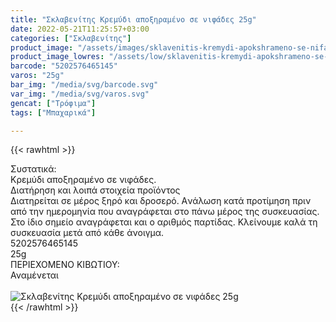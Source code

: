 ```yaml
---
title: "Σκλαβενίτης Κρεμύδι αποξηραμένο σε νιφάδες 25g"
date: 2022-05-21T11:25:57+03:00
categories: ["Σκλαβενίτης"]
product_image: "/assets/images/sklavenitis-kremydi-apokshrameno-se-nifades-25g.jpg"
product_image_lowres: "/assets/low/sklavenitis-kremydi-apokshrameno-se-nifades-25g.jpg"
barcode: "5202576465145"
varos: "25g"
bar_img: "/media/svg/barcode.svg"
var_img: "/media/svg/varos.svg"
gencat: ["Τρόφιμα"]
tags: ["Μπαχαρικά"]

---
```

{{< rawhtml >}}

<div class="sload533"><div class="product"><div id="sistatika">Συστατικά:</div><div class="alltext">Κρεμύδι αποξηραμένο σε νιφάδες.</div><div id="loipa">Διατήρηση και λοιπά στοιχεία προϊόντος</div><div class="alltext">Διατηρείται σε μέρος ξηρό και δροσερό. Aνάλωση κατά προτίμηση πριν από την ημερομηνία που αναγράφεται στο πάνω μέρος της συσκευασίας. Στο ίδιο σημείο αναγράφεται και ο αριθμός παρτίδας. Κλείνουμε καλά τη συσκευασία μετά από κάθε άνοιγμα.</div><div id="barcode"><div id="barimage1"></div><span id="bartext">5202576465145</span></div><div id="varos"><div id="varosimage1"></div><span id="varostext">25g</span></div><div id="kivotio">ΠΕΡΙΕΧΟΜΕΝΟ ΚΙΒΩΤΙΟΥ:<br>Αναμένεται</div><br><div class="pimg"><img alt="Σκλαβενίτης Κρεμύδι αποξηραμένο σε νιφάδες 25g" title="Σκλαβενίτης Κρεμύδι αποξηραμένο σε νιφάδες 25g" src="/assets/images/sklavenitis-kremydi-apokshrameno-se-nifades-25g.jpg"></div></div></div>
{{< /rawhtml >}}


